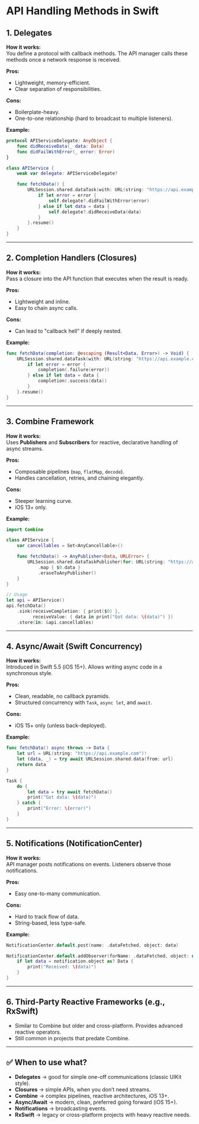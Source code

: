# API Handling Methods in Swift

## 1. Delegates
**How it works:**  
You define a protocol with callback methods. The API manager calls these methods once a network response is received.  

**Pros:**  
- Lightweight, memory-efficient.  
- Clear separation of responsibilities.  

**Cons:**  
- Boilerplate-heavy.  
- One-to-one relationship (hard to broadcast to multiple listeners).  

**Example:**
```swift
protocol APIServiceDelegate: AnyObject {
    func didReceiveData(_ data: Data)
    func didFailWithError(_ error: Error)
}

class APIService {
    weak var delegate: APIServiceDelegate?

    func fetchData() {
        URLSession.shared.dataTask(with: URL(string: "https://api.example.com")!) { data, _, error in
            if let error = error {
                self.delegate?.didFailWithError(error)
            } else if let data = data {
                self.delegate?.didReceiveData(data)
            }
        }.resume()
    }
}
```

---

## 2. Completion Handlers (Closures)
**How it works:**  
Pass a closure into the API function that executes when the result is ready.  

**Pros:**  
- Lightweight and inline.  
- Easy to chain async calls.  

**Cons:**  
- Can lead to "callback hell" if deeply nested.  

**Example:**
```swift
func fetchData(completion: @escaping (Result<Data, Error>) -> Void) {
    URLSession.shared.dataTask(with: URL(string: "https://api.example.com")!) { data, _, error in
        if let error = error {
            completion(.failure(error))
        } else if let data = data {
            completion(.success(data))
        }
    }.resume()
}
```

---

## 3. Combine Framework
**How it works:**  
Uses **Publishers** and **Subscribers** for reactive, declarative handling of async streams.  

**Pros:**  
- Composable pipelines (`map`, `flatMap`, `decode`).  
- Handles cancellation, retries, and chaining elegantly.  

**Cons:**  
- Steeper learning curve.  
- iOS 13+ only.  

**Example:**
```swift
import Combine

class APIService {
    var cancellables = Set<AnyCancellable>()

    func fetchData() -> AnyPublisher<Data, URLError> {
        URLSession.shared.dataTaskPublisher(for: URL(string: "https://api.example.com")!)
            .map { $0.data }
            .eraseToAnyPublisher()
    }
}

// Usage
let api = APIService()
api.fetchData()
    .sink(receiveCompletion: { print($0) },
          receiveValue: { data in print("Got data: \(data)") })
    .store(in: &api.cancellables)
```

---

## 4. Async/Await (Swift Concurrency)
**How it works:**  
Introduced in Swift 5.5 (iOS 15+). Allows writing async code in a synchronous style.  

**Pros:**  
- Clean, readable, no callback pyramids.  
- Structured concurrency with `Task`, `async let`, and `await`.  

**Cons:**  
- iOS 15+ only (unless back-deployed).  

**Example:**
```swift
func fetchData() async throws -> Data {
    let url = URL(string: "https://api.example.com")!
    let (data, _) = try await URLSession.shared.data(from: url)
    return data
}

Task {
    do {
        let data = try await fetchData()
        print("Got data: \(data)")
    } catch {
        print("Error: \(error)")
    }
}
```

---

## 5. Notifications (NotificationCenter)
**How it works:**  
API manager posts notifications on events. Listeners observe those notifications.  

**Pros:**  
- Easy one-to-many communication.  

**Cons:**  
- Hard to track flow of data.  
- String-based, less type-safe.  

**Example:**
```swift
NotificationCenter.default.post(name: .dataFetched, object: data)

NotificationCenter.default.addObserver(forName: .dataFetched, object: nil, queue: .main) { notification in
    if let data = notification.object as? Data {
        print("Received: \(data)")
    }
}
```

---

## 6. Third-Party Reactive Frameworks (e.g., RxSwift)
- Similar to Combine but older and cross-platform. Provides advanced reactive operators.  
- Still common in projects that predate Combine.

---

## ✅ When to use what?
- **Delegates** → good for simple one-off communications (classic UIKit style).  
- **Closures** → simple APIs, when you don’t need streams.  
- **Combine** → complex pipelines, reactive architectures, iOS 13+.  
- **Async/Await** → modern, clean, preferred going forward (iOS 15+).  
- **Notifications** → broadcasting events.  
- **RxSwift** → legacy or cross-platform projects with heavy reactive needs.  
